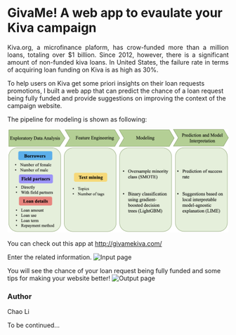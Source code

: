 # GivaMe! A web app to evaulate your Kiva campaign
<p align="justify">
Kiva.org, a microfinance plaform, has crow-funded more than a million loans, totaling over $1 billion. Since 2012, however, there is a significant amount of non-funded kiva loans. In United States, the failure rate in terms of acquiring loan funding on Kiva is as high as 30%. 
</p>

To help users on Kiva get some priori insights on their loan requests promotions, I built a web app that can predict the chance of a loan request being fully funded and provide suggestions on improving the context of the campaign website. 

The pipeline for modeling is shown as following:

![Modeling pipeline](https://github.com/cl3080/GivaMe-EvaluateYourKivaCampaign/blob/master/pipeline.png)

You can check out this app at http://givamekiva.com/

Enter the related information.
![Input page](https://github.com/cl3080/GivaMe-EvaluateYourKivaCampaign/blob/master/input_page.png)

You will see the chance of your loan request being fully funded and some tips for making your website better!
![Output page](https://github.com/cl3080/GivaMe-EvaluateYourKivaCampaign/blob/master/output_page.png)

### Author
Chao Li

To be continued...
